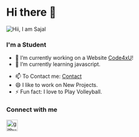 # Hi there 👋

![Hii, I am Sajal](https://sajalgupta19.github.io/sajalgupta19/icon/h.jpg)



### I'm a Student
- 🔭 I’m currently working on a Website [Code4xU](http://code4xu.blogspot.com)!
- 🌱 I’m currently learning javascript.
<!-- - 🤔 
- 💬 --->
- 📫 To Contact me: <a href="mailto:contact.code4xu@gmail.com">Contact</a>
- 😄 I like to work on New Projects.
- ⚡ Fun fact: I love to Play Volleyball.

### Connect with me
[<img src="https://www.flaticon.com/svg/vstatic/svg/25/25231.svg?token=exp=1620045624~hmac=624b27921eaf43b96877662e8da290a8" alt="github_logo" height="30px" width="30px" />](https://github.com/sajalgupta19)

